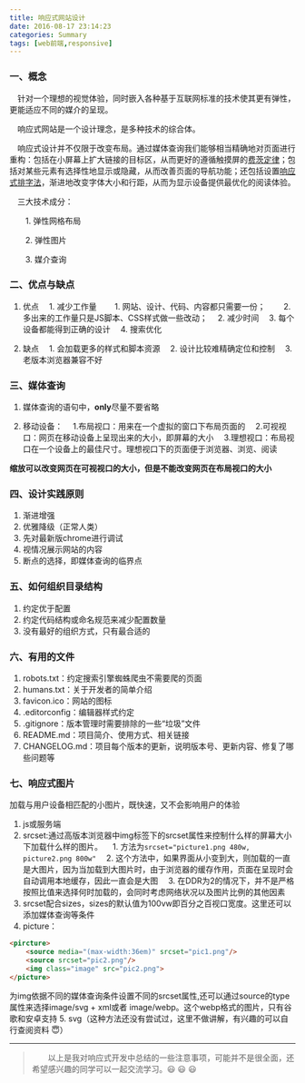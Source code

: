 ```yaml
---
title: 响应式网站设计
date: 2016-08-17 23:14:23
categories: Summary
tags: [web前端,responsive]
---
```


### 一、概念 ###

&emsp;针对一个理想的视觉体验，同时嵌入各种基于互联网标准的技术使其更有弹性，更能适应不同的媒介的呈现。

&emsp;响应式网站是一个设计理念，是多种技术的综合体。

&emsp;响应式设计并不仅限于改变布局。通过媒体查询我们能够相当精确地对页面进行重构：包括在小屏幕上扩大链接的目标区，从而更好的遵循触摸屏的[费茨定律](http://webdesign.tutsplus.com/articles/applying-fitts-law-to-mobile-interface-design--webdesign-6919 "费茨定律")；包括对某些元素有选择性地显示或隐藏，从而改善页面的导航功能；还包括设置[响应式排字法](https://ia.net/know-how/responsive-typography-the-basics "响应式排字法")，渐进地改变字体大小和行距，从而为显示设备提供最优化的阅读体验。

&emsp;三大技术成分：

&emsp;&emsp;1. 弹性网格布局

&emsp;&emsp;2. 弹性图片

&emsp;&emsp;3. 媒介查询

### 二、优点与缺点 ###

1. 优点
&emsp;1. 减少工作量
&emsp;&emsp;1. 网站、设计、代码、内容都只需要一份；
&emsp;&emsp;2. 多出来的工作量只是JS脚本、CSS样式做一些改动；
&emsp;2. 减少时间
&emsp;3. 每个设备都能得到正确的设计
&emsp;4. 搜索优化

<!--more-->

2. 缺点
&emsp;1. 会加载更多的样式和脚本资源
&emsp;2. 设计比较难精确定位和控制
&emsp;3. 老版本浏览器兼容不好

### 三、媒体查询 ###

1. 媒体查询的语句中，**only**尽量不要省略

2. 移动设备：
&emsp;1.布局视口：用来在一个虚拟的窗口下布局页面的
&emsp;2.可视视口：网页在移动设备上呈现出来的大小，即屏幕的大小
&emsp;3.理想视口：布局视口在一个设备上的最佳尺寸。理想视口下的页面便于浏览器、浏览、阅读

**缩放可以改变网页在可视视口的大小，但是不能改变网页在布局视口的大小**

### 四、设计实践原则 ###

1. 渐进增强
2. 优雅降级（正常人类）
3. 先对最新版chrome进行调试
4. 视情况展示网站的内容
5. 断点的选择，即媒体查询的临界点

### 五、如何组织目录结构 ###

1. 约定优于配置
2. 约定代码结构或命名规范来减少配置数量
3. 没有最好的组织方式，只有最合适的

### 六、有用的文件 ###

1. robots.txt：约定搜索引擎蜘蛛爬虫不需要爬的页面
2. humans.txt：关于开发者的简单介绍
3. favicon.ico：网站的图标
4. .editorconfig：编辑器样式约定
5. .gitignore：版本管理时需要排除的一些“垃圾”文件
6. README.md：项目简介、使用方式、相关链接
7. CHANGELOG.md：项目每个版本的更新，说明版本号、更新内容、修复了哪些问题等

### 七、响应式图片 ###

加载与用户设备相匹配的小图片，既快速，又不会影响用户的体验
1. js或服务端
2. srcset:通过高版本浏览器中img标签下的srcset属性来控制什么样的屏幕大小下加载什么样的图片。
&emsp;1. 方法为`srcset="picture1.png 480w, picture2.png 800w"`
&emsp;2. 这个方法中，如果界面从小变到大，则加载的一直是大图片，因为当加载到大图片时，由于浏览器的缓存作用，页面在呈现时会自动调用本地缓存，因此一直会是大图
&emsp;3. 在DDR为2的情况下，并不是严格按照比值来选择何时加载的，会同时考虑网络状况以及图片比例的其他因素
3. srcset配合sizes，sizes的默认值为100vw即百分之百视口宽度。这里还可以添加媒体查询等条件
4. picture：
```html
<pircture>
    <source media="(max-width:36em)" srcset="pic1.png"/>
    <source srcset="pic2.png"/>
    <img class="image" src="pic2.png">
</picture>
```
为img依据不同的媒体查询条件设置不同的srcset属性,还可以通过source的type属性来选择image/svg + xml或者 image/webp。这个webp格式的图片，只有谷歌和安卓支持
5. svg（这种方法还没有尝试过，这里不做讲解，有兴趣的可以自行查阅资料 :innocent:）

---
>&emsp;&emsp;以上是我对响应式开发中总结的一些注意事项，可能并不是很全面，还希望感兴趣的同学可以一起交流学习。:smiley: :smiley: :smiley: